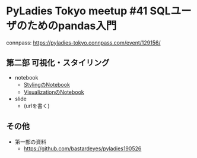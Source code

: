 # PyLadies Tokyo meetup #41 SQLユーザのためのpandas入門
connpass: https://pyladies-tokyo.connpass.com/event/129156/

## 第二部 可視化・スタイリング

- notebook
    - [StylingのNotebook](https://github.com/komo-fr/pyladiestokyo_41_pandas/blob/master/01_styling.ipynb)
    - [VisualizationのNotebook](https://github.com/komo-fr/pyladiestokyo_41_pandas/blob/master/02_visualization.ipynb)
- slide
    - (urlを書く)
    
## その他
- 第一部の資料
    - https://github.com/bastardeyes/pyladies190526
